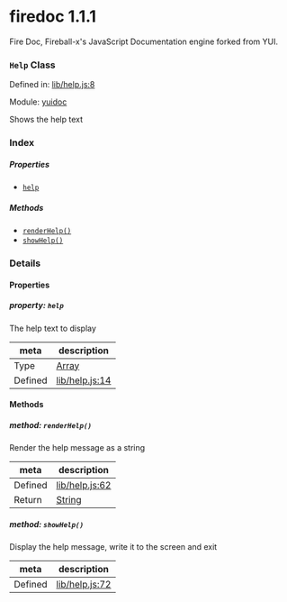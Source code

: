 
# firedoc 1.1.1

Fire Doc, Fireball-x&#x27;s JavaScript Documentation engine forked from YUI.

### `Help` Class


Defined in: [lib/help.js:8](../files/lib/help.js.js)

Module: [yuidoc](../modules/yuidoc.md)




Shows the help text

### Index

##### Properties

  - [`help`](#property-help)



##### Methods

  - [`renderHelp()`](#method-renderhelp)
  - [`showHelp()`](#method-showhelp)





### Details


#### Properties



##### property: `help`

The help text to display

| meta | description |
|------|-------------|
| Type | <a href="https://developer.mozilla.org/en/JavaScript/Reference/Global_Objects/Array" class="crosslink external" target="_blank">Array</a> |
| Defined | [lib/help.js:14](../files/lib_help.js.md#l14) |






<!-- Method Block -->
#### Methods


##### method: `renderHelp()`

Render the help message as a string

| meta | description |
|------|-------------|
| Defined | [lib/help.js:62](../files/lib_help.js.md#l62) |
| Return 		 | <a href="https://developer.mozilla.org/en/JavaScript/Reference/Global_Objects/String" class="crosslink external" target="_blank">String</a> 



##### method: `showHelp()`

Display the help message, write it to the screen and exit

| meta | description |
|------|-------------|
| Defined | [lib/help.js:72](../files/lib_help.js.md#l72) |




